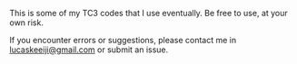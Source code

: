 This is some of my TC3 codes that I use eventually.
Be free to use, at your own risk.

If you encounter errors or suggestions, please contact me in lucaskeeiji@gmail.com or submit an issue.


